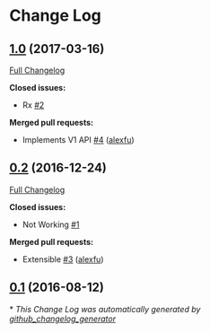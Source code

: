 # Change Log

## [1.0](https://github.com/alexfu/form-validator/tree/1.0) (2017-03-16)
[Full Changelog](https://github.com/alexfu/form-validator/compare/0.2...1.0)

**Closed issues:**

- Rx [\#2](https://github.com/alexfu/form-validator/issues/2)

**Merged pull requests:**

- Implements V1 API [\#4](https://github.com/alexfu/form-validator/pull/4) ([alexfu](https://github.com/alexfu))

## [0.2](https://github.com/alexfu/form-validator/tree/0.2) (2016-12-24)
[Full Changelog](https://github.com/alexfu/form-validator/compare/0.1...0.2)

**Closed issues:**

- Not Working [\#1](https://github.com/alexfu/form-validator/issues/1)

**Merged pull requests:**

- Extensible [\#3](https://github.com/alexfu/form-validator/pull/3) ([alexfu](https://github.com/alexfu))

## [0.1](https://github.com/alexfu/form-validator/tree/0.1) (2016-08-12)


\* *This Change Log was automatically generated by [github_changelog_generator](https://github.com/skywinder/Github-Changelog-Generator)*